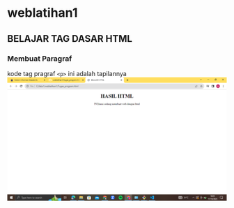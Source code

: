 # weblatihan1
## BELAJAR TAG DASAR HTML

### Membuat Paragraf
kode tag pragraf `<p>`
ini adalah tapilannya
![Gambar 1](screnshot/221.png)
